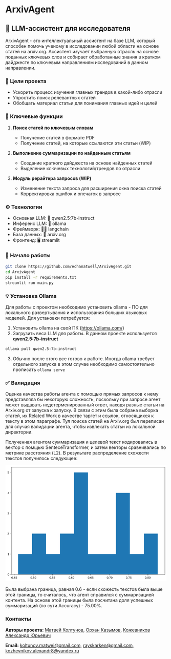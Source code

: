 # ArxivAgent

## 🔬 LLM-ассистент для исследователя

ArxivAgent - это интеллектуальный ассистент на базе LLM, который способен помочь ученому в исследовании любой области на основе статей на arxiv.org. Ассистент изучает выбранную отрасль на основе поданных ключевых слов и собирает обработанные знания в кратком дайджесте по ключевым направлениям исследований в данном направлении.

### 🎯 Цели проекта
- Ускорить процесс изучения главных трендов в какой-либо отрасли
- Упростить поиск релевантных статей
- Обобщать материал статьи для понимания главных идей и целей

### 📌 Ключевые функции
1. **Поиск статей по ключевым словам**
   - Получение статей в формате PDF
   - Получение статей, на которые ссылаются эти статьи (WIP)

2. **Выполнение суммаризации по найденным статьям**
   - Создание краткого дайджеста на основе найденных статей
   - Выделение ключевых технологий/трендов по отрасли

3. **Модуль рерайтера запросов (WIP)**
   - Изменение текста запроса для расширения окна поиска статей
   - Корректировка ошибок и опечаток в запросе
   
### ⚙️ Технологии
- Основная LLM: 🧠 qwen2.5:7b-instruct
- Инференс LLM: 🦙 ollama
- Фреймворк: 🦜🔗 langchain
- База данных: 📕 arxiv.org
- Фронтенд: 🖥️ streamlit
  
### 🚀 Начало работы
```bash
git clone https://github.com/echanatwell/ArxivAgent.git
cd ArxivAgent
pip install -r requirements.txt
streamlit run main.py
```
### 💡 Установка Ollama
Для работы с проектом необходимо установить ollama - ПО для локального развертывания и использования больших языковых моделей. 
Для установки потребуется:
1. Установить ollama на свой ПК (https://ollama.com/)
2. Загрузить веса LLM для работы. В данном проекте используется **qwen2.5:7b-instruct**
```bash
ollama pull qwen2.5:7b-instruct
```
3. Обычно после этого все готово к работе. Иногда ollama требует отдельного запуска в этом случае необходимо самостоятельно прописать `ollama serve`
### ✅ Валидация
Оценка качества работы агента с помощью прямых запросов к нему представляла бы некоторую сложность, поскольку при запросе агент может выдавать недетерменированный ответ, находя разные статьи на Arxiv.org от запуска к запуску. В связи с этим была собрана выборка статей, их Related Work в качестве таргет и ссылок, относящихся к тексту в этом параграфе. Тул поиска статей на Arxiv.org был переписан для случая валидации агента, чтобы извлекать статьи из локальной директории.

Полученная агентом суммаризация и целевой текст кодировались в вектор с помщью SenteceTransformer, и затем векторы сравнивались по метрике расстояния (L2). В результате распределение схожести текстов получилось следующее:

![alt text](similarity_hist.png)

Была выбрана граница, равная 0.6 - если схожесть текстов была выше этой границы, то считалось, что агент справился с суммаризацией контента. На основе этой границы была посчитана доля успешных суммаризаций (по сути Accuracy) - 75.00%.
### Контакты

**Авторы проекта:** [Матвей Колтунов](https://github.com/echanatwell), [Орхан Казымов](https://github.com/RaySkarken), [Кожевников Александр Юрьевич]()

**Email:** koltunov.matwei@gmail.com, rayskarken@gmail.com, kozhevnikov.alexandr8@yandex.ru

